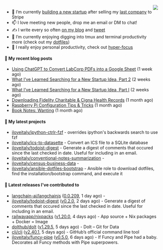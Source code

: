 <img align="right" src="https://github-readme-stats.vercel.app/api?username=iloveitaly&show_icons=true&text_color=718096&hide_title=true"/>

- 🔭 I’m currently [building a new startup](https://mikebian.co/bye-stripe-on-to-the-next-adventure/) after selling my [last company](https://suitesync.io) to Stripe
- 📫 I love meeting new people, drop me an email or DM to chat!
- ✍️ I write every so often [on my blog](http://mikebian.co/) and [tweet](https://twitter.com/mike_bianco)
- 🌱 I’m currently enjoying digging into tmux and terminal productivity more (check out my [dotfiles](https://github.com/iloveitaly/dotfiles))
- 💬 I really enjoy personal productivity, check out [hyper-focus](https://github.com/iloveitaly/hyper-focus)

#### 📜 My recent blog posts


- [Using ChatGPT to Convert LabCorp PDFs into a Google Sheet](https://mikebian.co/using-chatgpt-to-convert-labcorp-pdfs-into-a-google-sheet/) (1 week ago)
- [What I’ve Learned Searching for a New Startup Idea, Part 2](https://mikebian.co/what-ive-learned-searching-for-a-new-startup-idea-part-2/) (2 weeks ago)
- [What I’ve Learned Searching for a New Startup Idea, Part I](https://mikebian.co/what-ive-learned-searching-for-a-new-startup-idea-part-i/) (2 weeks ago)
- [Downloading Fidelity Charitable &amp; Cigna Health Records](https://mikebian.co/downloading-fidelity-charitable-cigna-health-records/) (1 month ago)
- [Raspberry Pi Configuration Tips &amp; Tricks](https://mikebian.co/raspberry-pi-configuration-tips-tricks/) (1 month ago)
- [Book Notes: Wanting](https://mikebian.co/book-notes-wanting/) (1 month ago)

#### 🌱 My latest projects


- [iloveitaly/ipython-ctrlr-fzf](https://github.com/iloveitaly/ipython-ctrlr-fzf) - overrides ipython&#39;s backwards search to use fzf
- [iloveitaly/ics-to-datasette](https://github.com/iloveitaly/ics-to-datasette) - Convert an ICS file to a SQLite database
- [iloveitaly/todoist-digest](https://github.com/iloveitaly/todoist-digest) - Generate a digest of comments that occured since the last checked in date. Useful for including in an email.
- [iloveitaly/conventional-notes-summarization](https://github.com/iloveitaly/conventional-notes-summarization) - 
- [iloveitaly/census-business-data](https://github.com/iloveitaly/census-business-data) - 
- [iloveitaly/ansible-dotfiles-bootstrap](https://github.com/iloveitaly/ansible-dotfiles-bootstrap) - Ansible role to download dotfiles, find the installation/bootstrap command, and execute it

#### 🔭 Latest releases I've contributed to


- [langchain-ai/langchainjs](https://github.com/langchain-ai/langchainjs) ([0.0.209](https://github.com/langchain-ai/langchainjs/releases/tag/0.0.209), 1 day ago) - 
- [iloveitaly/todoist-digest](https://github.com/iloveitaly/todoist-digest) ([v0.2.0](https://github.com/iloveitaly/todoist-digest/releases/tag/v0.2.0), 2 days ago) - Generate a digest of comments that occured since the last checked in date. Useful for including in an email.
- [railwayapp/nixpacks](https://github.com/railwayapp/nixpacks) ([v1.20.0](https://github.com/railwayapp/nixpacks/releases/tag/v1.20.0), 4 days ago) - App source &#43; Nix packages &#43; Docker = Image
- [dolthub/dolt](https://github.com/dolthub/dolt) ([v1.29.5](https://github.com/dolthub/dolt/releases/tag/v1.29.5), 5 days ago) - Dolt – Git for Data
- [cli/cli](https://github.com/cli/cli) ([v2.40.1](https://github.com/cli/cli/releases/tag/v2.40.1), 5 days ago) - GitHub’s official command line tool
- [iloveitaly/funcy-pipe](https://github.com/iloveitaly/funcy-pipe) ([v0.5.0](https://github.com/iloveitaly/funcy-pipe/releases/tag/v0.5.0), 6 days ago) - If Funcy and Pipe had a baby. Decorates all Funcy methods with Pipe superpowers.
